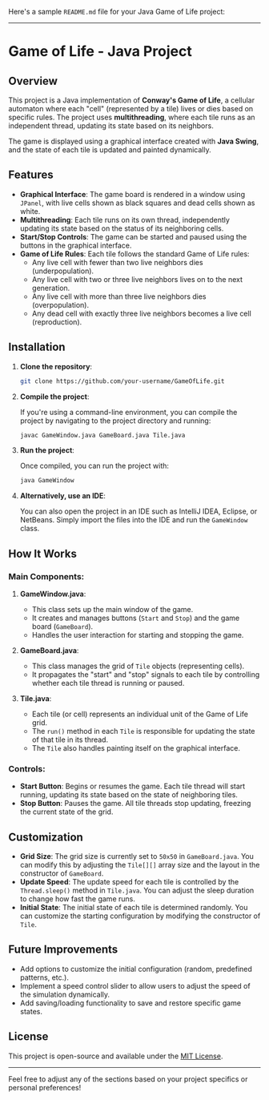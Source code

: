 Here's a sample `README.md` file for your Java Game of Life project:

---

# Game of Life - Java Project

## Overview

This project is a Java implementation of **Conway's Game of Life**, a cellular automaton where each "cell" (represented by a tile) lives or dies based on specific rules. The project uses **multithreading**, where each tile runs as an independent thread, updating its state based on its neighbors.

The game is displayed using a graphical interface created with **Java Swing**, and the state of each tile is updated and painted dynamically.

## Features

- **Graphical Interface**: The game board is rendered in a window using `JPanel`, with live cells shown as black squares and dead cells shown as white.
- **Multithreading**: Each tile runs on its own thread, independently updating its state based on the status of its neighboring cells.
- **Start/Stop Controls**: The game can be started and paused using the buttons in the graphical interface.
- **Game of Life Rules**: Each tile follows the standard Game of Life rules:
  - Any live cell with fewer than two live neighbors dies (underpopulation).
  - Any live cell with two or three live neighbors lives on to the next generation.
  - Any live cell with more than three live neighbors dies (overpopulation).
  - Any dead cell with exactly three live neighbors becomes a live cell (reproduction).

## Installation

1. **Clone the repository**:

    ```bash
    git clone https://github.com/your-username/GameOfLife.git
    ```

2. **Compile the project**:

    If you're using a command-line environment, you can compile the project by navigating to the project directory and running:

    ```bash
    javac GameWindow.java GameBoard.java Tile.java
    ```

3. **Run the project**:

    Once compiled, you can run the project with:

    ```bash
    java GameWindow
    ```

4. **Alternatively, use an IDE**:

    You can also open the project in an IDE such as IntelliJ IDEA, Eclipse, or NetBeans. Simply import the files into the IDE and run the `GameWindow` class.

## How It Works

### Main Components:

1. **GameWindow.java**:
   - This class sets up the main window of the game.
   - It creates and manages buttons (`Start` and `Stop`) and the game board (`GameBoard`).
   - Handles the user interaction for starting and stopping the game.

2. **GameBoard.java**:
   - This class manages the grid of `Tile` objects (representing cells).
   - It propagates the "start" and "stop" signals to each tile by controlling whether each tile thread is running or paused.

3. **Tile.java**:
   - Each tile (or cell) represents an individual unit of the Game of Life grid.
   - The `run()` method in each `Tile` is responsible for updating the state of that tile in its thread.
   - The `Tile` also handles painting itself on the graphical interface.

### Controls:

- **Start Button**: Begins or resumes the game. Each tile thread will start running, updating its state based on the state of neighboring tiles.
- **Stop Button**: Pauses the game. All tile threads stop updating, freezing the current state of the grid.

## Customization

- **Grid Size**: The grid size is currently set to `50x50` in `GameBoard.java`. You can modify this by adjusting the `Tile[][]` array size and the layout in the constructor of `GameBoard`.
- **Update Speed**: The update speed for each tile is controlled by the `Thread.sleep()` method in `Tile.java`. You can adjust the sleep duration to change how fast the game runs.
- **Initial State**: The initial state of each tile is determined randomly. You can customize the starting configuration by modifying the constructor of `Tile`.

## Future Improvements

- Add options to customize the initial configuration (random, predefined patterns, etc.).
- Implement a speed control slider to allow users to adjust the speed of the simulation dynamically.
- Add saving/loading functionality to save and restore specific game states.

## License

This project is open-source and available under the [MIT License](https://opensource.org/licenses/MIT).

---

Feel free to adjust any of the sections based on your project specifics or personal preferences!
